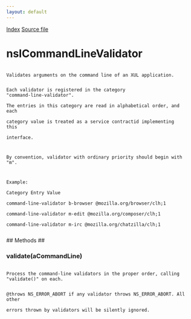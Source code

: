 ```yaml
---
layout: default
---
```

<div id='links'><a href="../index.html">Index</a>
<a href="http://dxr.mozilla.org/mozilla-central/source/toolkit/components/commandlines/nsICommandLineValidator.idl">Source file</a>
</div>

# nsICommandLineValidator #
<code>  
Validates arguments on the command line of an XUL application.  
  
Each validator is registered in the category "command-line-validator".  
The entries in this category are read in alphabetical order, and each  
category value is treated as a service contractid implementing this  
interface.  
  
By convention, validator with ordinary priority should begin with "m".  
  
Example:  
Category               Entry          Value  
command-line-validator b-browser      @mozilla.org/browser/clh;1  
command-line-validator m-edit         @mozilla.org/composer/clh;1  
command-line-validator m-irc          @mozilla.org/chatzilla/clh;1  
  
  
</code>
## Methods ##

### validate(aCommandLine) ###
<code>  
Process the command-line validators in the proper order, calling  
"validate()" on each.  
  
@throws NS_ERROR_ABORT if any validator throws NS_ERROR_ABORT. All other  
        errors thrown by validators will be silently ignored.  
  
</code>